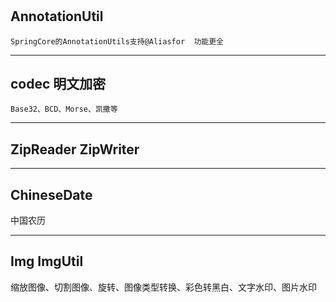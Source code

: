 #

## AnnotationUtil

```block
SpringCore的AnnotationUtils支持@Aliasfor  功能更全
```

---

## codec 明文加密

```block
Base32、BCD、Morse、凯撒等
```

---

## ZipReader ZipWriter

---

## ChineseDate

中国农历

---

## Img ImgUtil

缩放图像、切割图像、旋转、图像类型转换、彩色转黑白、文字水印、图片水印
